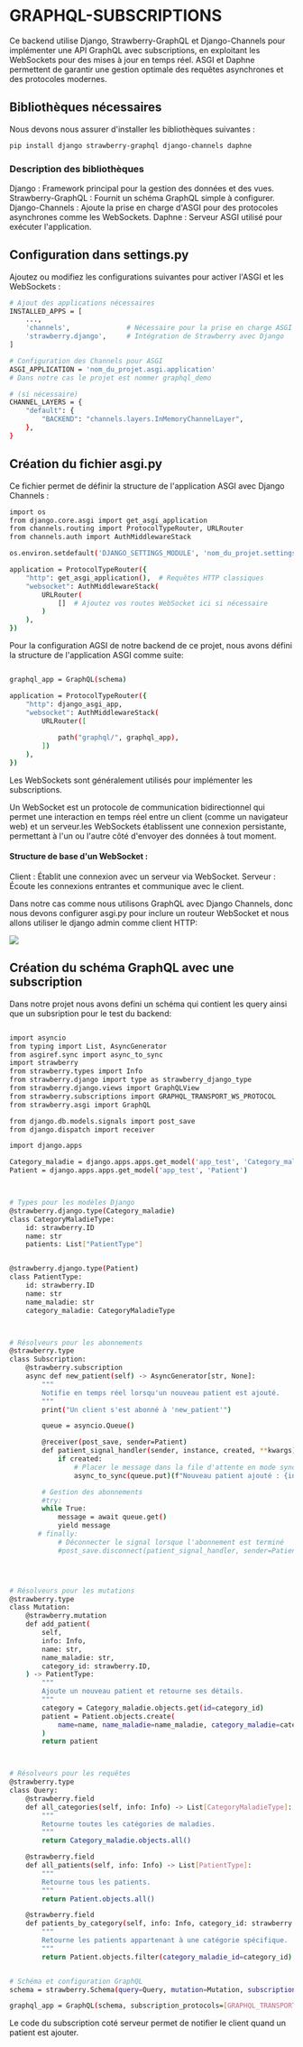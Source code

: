 # GRAPHQL-SUBSCRIPTIONS

Ce backend utilise Django, Strawberry-GraphQL et Django-Channels pour implémenter une API GraphQL avec subscriptions, en exploitant les WebSockets pour des mises à jour en temps réel. ASGI et Daphne permettent de garantir une gestion optimale des requêtes asynchrones et des protocoles modernes.

## Bibliothèques nécessaires

Nous devons nous assurer d'installer les bibliothèques suivantes :

```bash
pip install django strawberry-graphql django-channels daphne
```

### Description des bibliothèques

Django : Framework principal pour la gestion des données et des vues.
Strawberry-GraphQL : Fournit un schéma GraphQL simple à configurer. <br />
Django-Channels : Ajoute la prise en charge d'ASGI pour des protocoles asynchrones comme les WebSockets.
Daphne : Serveur ASGI utilisé pour exécuter l'application.


## Configuration dans settings.py

Ajoutez ou modifiez les configurations suivantes pour activer l'ASGI et les WebSockets :

```bash 
# Ajout des applications nécessaires
INSTALLED_APPS = [
    ...,
    'channels',              # Nécessaire pour la prise en charge ASGI
    'strawberry.django',     # Intégration de Strawberry avec Django
]

# Configuration des Channels pour ASGI
ASGI_APPLICATION = 'nom_du_projet.asgi.application'
# Dans notre cas le projet est nommer graphql_demo

# (si nécessaire)
CHANNEL_LAYERS = {
    "default": {
        "BACKEND": "channels.layers.InMemoryChannelLayer",
    },
}

```

## Création du fichier asgi.py

Ce fichier permet de définir la structure de l'application ASGI avec Django Channels :

```bash
import os
from django.core.asgi import get_asgi_application
from channels.routing import ProtocolTypeRouter, URLRouter
from channels.auth import AuthMiddlewareStack

os.environ.setdefault('DJANGO_SETTINGS_MODULE', 'nom_du_projet.settings')

application = ProtocolTypeRouter({
    "http": get_asgi_application(),  # Requêtes HTTP classiques
    "websocket": AuthMiddlewareStack(
        URLRouter(
            []  # Ajoutez vos routes WebSocket ici si nécessaire
        )
    ),
})

```

Pour la configuration AGSI de notre backend de ce projet, nous avons défini la structure de l'application ASGI comme suite:


```bash

graphql_app = GraphQL(schema)

application = ProtocolTypeRouter({
    "http": django_asgi_app,
    "websocket": AuthMiddlewareStack(
        URLRouter([
           
            path("graphql/", graphql_app),
        ])
    ),
})

```
Les WebSockets sont généralement utilisés pour implémenter les subscriptions.

Un WebSocket est un protocole de communication bidirectionnel qui permet une interaction en temps réel entre un client (comme un navigateur web) et un serveur.les WebSockets établissent une connexion persistante, permettant à l'un ou l'autre côté d'envoyer des données à tout moment.

#### Structure de base d'un WebSocket :
Client : Établit une connexion avec un serveur via WebSocket.
Serveur : Écoute les connexions entrantes et communique avec le client.

Dans notre cas comme nous utilisons GraphQL avec Django Channels, donc nous devons configurer asgi.py pour inclure un routeur WebSocket et nous allons utiliser le django admin comme client HTTP:

<img src= "picture/img1.png"><img/>

## Création du schéma GraphQL avec une subscription

Dans notre projet nous avons defini un schéma qui contient les query ainsi que un subsription pour le test du backend:

```bash

import asyncio
from typing import List, AsyncGenerator
from asgiref.sync import async_to_sync
import strawberry
from strawberry.types import Info
from strawberry.django import type as strawberry_django_type
from strawberry.django.views import GraphQLView
from strawberry.subscriptions import GRAPHQL_TRANSPORT_WS_PROTOCOL
from strawberry.asgi import GraphQL

from django.db.models.signals import post_save
from django.dispatch import receiver

import django.apps

Category_maladie = django.apps.apps.get_model('app_test', 'Category_maladie')
Patient = django.apps.apps.get_model('app_test', 'Patient')



# Types pour les modèles Django
@strawberry.django.type(Category_maladie)
class CategoryMaladieType:
    id: strawberry.ID
    name: str
    patients: List["PatientType"]


@strawberry.django.type(Patient)
class PatientType:
    id: strawberry.ID
    name: str
    name_maladie: str
    category_maladie: CategoryMaladieType



# Résolveurs pour les abonnements
@strawberry.type
class Subscription:
    @strawberry.subscription
    async def new_patient(self) -> AsyncGenerator[str, None]:
        """
        Notifie en temps réel lorsqu'un nouveau patient est ajouté.
        """
        print("Un client s'est abonné à 'new_patient'")

        queue = asyncio.Queue()

        @receiver(post_save, sender=Patient)
        def patient_signal_handler(sender, instance, created, **kwargs):
            if created:
                # Placer le message dans la file d'attente en mode synchrone
                async_to_sync(queue.put)(f"Nouveau patient ajouté : {instance.name}")

        # Gestion des abonnements
        #try:
        while True:
            message = await queue.get()
            yield message
       # finally:
            # Déconnecter le signal lorsque l'abonnement est terminé
            #post_save.disconnect(patient_signal_handler, sender=Patient)




# Résolveurs pour les mutations
@strawberry.type
class Mutation:
    @strawberry.mutation
    def add_patient(
        self,
        info: Info,
        name: str,
        name_maladie: str,
        category_id: strawberry.ID,
    ) -> PatientType:
        """
        Ajoute un nouveau patient et retourne ses détails.
        """
        category = Category_maladie.objects.get(id=category_id)
        patient = Patient.objects.create(
            name=name, name_maladie=name_maladie, category_maladie=category
        )
        return patient



# Résolveurs pour les requêtes
@strawberry.type
class Query:
    @strawberry.field
    def all_categories(self, info: Info) -> List[CategoryMaladieType]:
        """
        Retourne toutes les catégories de maladies.
        """
        return Category_maladie.objects.all()

    @strawberry.field
    def all_patients(self, info: Info) -> List[PatientType]:
        """
        Retourne tous les patients.
        """
        return Patient.objects.all()

    @strawberry.field
    def patients_by_category(self, info: Info, category_id: strawberry.ID) -> List[PatientType]:
        """
        Retourne les patients appartenant à une catégorie spécifique.
        """
        return Patient.objects.filter(category_maladie_id=category_id)


# Schéma et configuration GraphQL
schema = strawberry.Schema(query=Query, mutation=Mutation, subscription=Subscription)

graphql_app = GraphQL(schema, subscription_protocols=[GRAPHQL_TRANSPORT_WS_PROTOCOL])


```

Le code du subscription coté serveur  permet de notifier le client quand un patient est ajouter.
